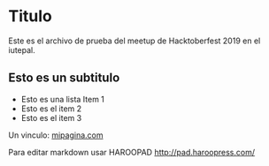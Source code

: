 # Titulo
Este es el archivo de prueba del meetup de Hacktoberfest 2019 en el iutepal.

## Esto es un subtitulo 

* Esto es una lista Item 1
* Esto es el item 2
* Esto es el item 3


Un vinculo: [mipagina.com](https://mipagina.com)

Para editar markdown usar HAROOPAD http://pad.haroopress.com/